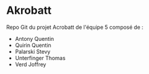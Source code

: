# Akrobatt

Repo Git du projet Acrobatt de l'équipe 5 composé de :

- Antony Quentin
- Quirin Quentin
- Palarski Stevy
- Unterfinger Thomas
- Verd Joffrey

